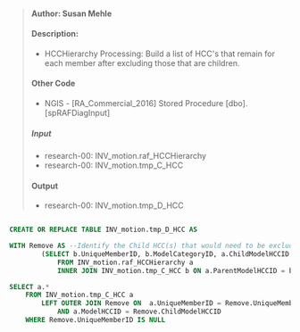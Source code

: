 > #### Author: Susan Mehle
> #### Description: 
> * HCCHierarchy Processing: Build a list of HCC's that remain for each member after excluding those that are children.
> ####  Other Code
>   * NGIS - [RA_Commercial_2016] Stored Procedure [dbo].[spRAFDiagInput]
> 
> #####  Input
>   * research-00: INV_motion.raf_HCCHierarchy
>   * research-00: INV_motion.tmp_C_HCC
> 
> ####  Output
>   * research-00: INV_motion.tmp_D_HCC

```SQL

CREATE OR REPLACE TABLE INV_motion.tmp_D_HCC AS

WITH Remove AS --Identify the Child HCC(s) that would need to be excluded for each member.
		(SELECT b.UniqueMemberID, b.ModelCategoryID, a.ChildModelHCCID
			FROM INV_motion.raf_HCCHierarchy a
			INNER JOIN INV_motion.tmp_C_HCC b ON a.ParentModelHCCID = b.ModelHCCID)

SELECT a.*	
	FROM INV_motion.tmp_C_HCC a							
		LEFT OUTER JOIN Remove ON  a.UniqueMemberID = Remove.UniqueMemberID				
			AND a.ModelHCCID = Remove.ChildModelHCCID				
	WHERE Remove.UniqueMemberID IS NULL
